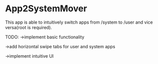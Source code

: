 # App2SystemMover
This app is able to intuitively switch apps from /system to /user and vice versa(root is required).

TODO: 
->implement basic functionality

->add horizontal swipe tabs for user and system apps

->implement intuitive UI
